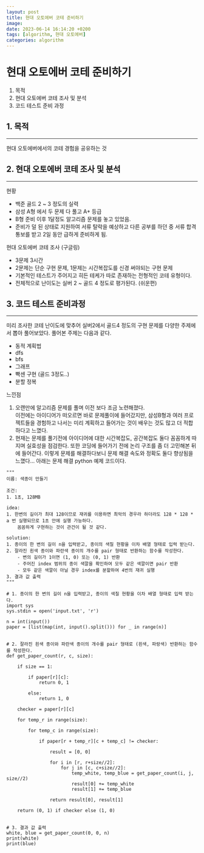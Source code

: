 ```yaml
---
layout: post
title: 현대 오토에버 코테 준비하기
image: 
date: 2023-06-14 16:14:20 +0200
tags: [algorithm, 현대 오토에버]
categories: algorithm
---
```


# 현대 오토에버 코테 준비하기

1. 목적
2. 현대 오토에버 코테 조사 및 분석
3. 코드 테스트 준비 과정

## 1. 목적
___
현대 오토에버에서의 코테 경험을 공유하는 것

## 2. 현대 오토에버 코테 조사 및 분석
___
현황
- 백준 골드 2 ~ 3 정도의 실력
- 삼성 A형 에서 두 문제 다 풀고 A+ 등급
- B형 준비 이후 1달정도 알고리즘 문제를 놓고 있었음.
- 준비가 덜 된 상태로 지원하여 서류 탈락을 예상하고 다른 공부를 하던 중 서류 합격 통보를 받고 2일 동안 급하게 준비하게 됨.

현대 오토에버 코테 조사 (구글링)
- 3문제 3시간
- 2문제는 단순 구현 문제, 1문제는 시간복잡도를 신경 써야되는 구현 문제
- 기본적인 테스트가 주어지고 히든 테케가 따로 존재하는 전형적인 코테 유형이다.
- 전체적으로 난이도는 실버 2 ~ 골드 4 정도로 평가된다. (쉬운편)

## 3. 코드 테스트 준비과정
___
미리 조사한 코테 난이도에 맞추어 실버2에서 골드4 정도의 구현 문제를 다양한 주제에서 뽑아 풀어보았다. 풀어본 주제는 다음과 같다.

- 동적 계획법
- dfs
- bfs
- 그래프
- 빡센 구현 (골드 3정도..)
- 분할 정복

느낀점
1. 오랜만에 알고리즘 문제를 풀며 이전 보다 조금 노련해졌다.   
이전에는 아이디어가 떠오르면 바로 문제풀이에 들어갔지만, 삼성B형과 여러 프로젝트들을 경험하고 나서는 미리 계획하고 들어가는 것이 배우는 것도 많고 더 적합하다고 느꼈다.   
2. 현재는 문제를 풀기전에 아이디어에 대한 시간복잡도, 공간복잡도 둘다 꼼꼼하게 따지며 실효성을 점검한다. 또한 코딩에 들어가기 전에 논리 구조를 좀 더 고민해본 뒤에 들어간다. 이렇게 문제를 해결하다보니 문제 해결 속도와 정확도 둘다 향상됨을 느꼈다... 아래는 문제 해결 python 예제 코드이다.
```
"""
이름: 색종이 만들기

조건:
1. 1초, 128MB

idea:
1. 한변의 길이가 최대 128이므로 재귀를 이용하면 최악의 경우라 하더라도 128 * 128 * a 번 실행되므로 1초 안에 실행 가능하다.
    꼼꼼하게 구현하는 것이 관건이 될 것 같다.

solution:
1. 종이의 한 변의 길이 n을 입력받고, 종이의 색칠 현황을 이차 배열 형태로 입력 받는다.
2. 잘라진 흰색 종이와 파란색 종이의 개수를 pair 형태로 반환하는 함수를 작성한다.
    - 변의 길이가 1이면 (1, 0) 또는 (0, 1) 반환
    - 주어진 index 범위의 종이 색깔을 확인하여 모두 같은 색깔이면 pair 반환
    - 모두 같은 색깔이 아닐 경우 index를 분할하여 4번의 재귀 실행
3. 결과 값 출력
"""

# 1. 종이의 한 변의 길이 n을 입력받고, 종이의 색칠 현황을 이차 배열 형태로 입력 받는다.
import sys
sys.stdin = open('input.txt', 'r')

n = int(input())
paper = [list(map(int, input().split())) for _ in range(n)]


# 2. 잘라진 흰색 종이와 파란색 종이의 개수를 pair 형태로 (흰색, 파랑색) 반환하는 함수를 작성한다.
def get_paper_count(r, c, size):

    if size == 1:

        if paper[r][c]:
            return 0, 1

        else:
            return 1, 0

    checker = paper[r][c]

    for temp_r in range(size):

        for temp_c in range(size):

            if paper[r + temp_r][c + temp_c] != checker:

                result = [0, 0]

                for i in [r, r+size//2]:
                    for j in [c, c+size//2]:
                        temp_white, temp_blue = get_paper_count(i, j, size//2)
                        result[0] += temp_white
                        result[1] += temp_blue

                return result[0], result[1]

    return (0, 1) if checker else (1, 0)


# 3. 결과 값 출력
white, blue = get_paper_count(0, 0, n)
print(white)
print(blue)
```


